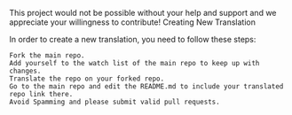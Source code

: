This project would not be possible without your help and support and we appreciate your willingness to contribute!
Creating New Translation

In order to create a new translation, you need to follow these steps:

    Fork the main repo.
    Add yourself to the watch list of the main repo to keep up with changes.
    Translate the repo on your forked repo.
    Go to the main repo and edit the README.md to include your translated repo link there.
    Avoid Spamming and please submit valid pull requests.
